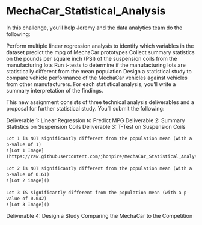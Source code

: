 # MechaCar_Statistical_Analysis

In this challenge, you’ll help Jeremy and the data analytics team do the following:

Perform multiple linear regression analysis to identify which variables in the dataset predict the mpg of MechaCar prototypes
Collect summary statistics on the pounds per square inch (PSI) of the suspension coils from the manufacturing lots
Run t-tests to determine if the manufacturing lots are statistically different from the mean population
Design a statistical study to compare vehicle performance of the MechaCar vehicles against vehicles from other manufacturers. For each statistical analysis, you’ll write a summary interpretation of the findings.


This new assignment consists of three technical analysis deliverables and a proposal for further statistical study. You’ll submit the following:

Deliverable 1: Linear Regression to Predict MPG
Deliverable 2: Summary Statistics on Suspension Coils
Deliverable 3: T-Test on Suspension Coils

    Lot 1 is NOT significantly different from the population mean (with a p-value of 1)
    ![Lot 1 Image](https://raw.githubusercontent.com/jhonpire/MechaCar_Statistical_Analysis/main/Images/Lot%201.png)

    Lot 2 is NOT significantly different from the population mean (with a p-value of 0.61)
    ![Lot 2 image]()

    Lot 3 IS significantly different from the population mean (with a p-value of 0.042)
    ![Lot 3 Image]()

Deliverable 4: Design a Study Comparing the MechaCar to the Competition